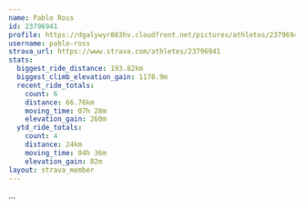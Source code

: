 ```yaml
---
name: Pablo Ross
id: 23796941
profile: https://dgalywyr863hv.cloudfront.net/pictures/athletes/23796941/14615399/1/large.jpg
username: pablo-ross
strava_url: https://www.strava.com/athletes/23796941
stats:
  biggest_ride_distance: 193.82km
  biggest_climb_elevation_gain: 1170.9m
  recent_ride_totals:
    count: 6
    distance: 66.76km
    moving_time: 07h 28m
    elevation_gain: 260m
  ytd_ride_totals:
    count: 4
    distance: 24km
    moving_time: 04h 36m
    elevation_gain: 82m
layout: strava_member
--- 
```

...

